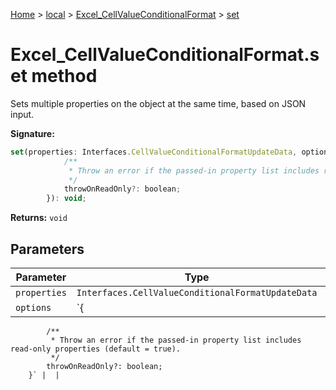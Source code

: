 [Home](./index) &gt; [local](local.md) &gt; [Excel\_CellValueConditionalFormat](local.excel_cellvalueconditionalformat.md) &gt; [set](local.excel_cellvalueconditionalformat.set.md)

# Excel\_CellValueConditionalFormat.set method

Sets multiple properties on the object at the same time, based on JSON input.

**Signature:**
```javascript
set(properties: Interfaces.CellValueConditionalFormatUpdateData, options?: {
            /**
             * Throw an error if the passed-in property list includes read-only properties (default = true).
             */
            throwOnReadOnly?: boolean;
        }): void;
```
**Returns:** `void`

## Parameters

|  Parameter | Type | Description |
|  --- | --- | --- |
|  `properties` | `Interfaces.CellValueConditionalFormatUpdateData` |  |
|  `options` | `{
            /**
             * Throw an error if the passed-in property list includes read-only properties (default = true).
             */
            throwOnReadOnly?: boolean;
        }` |  |

